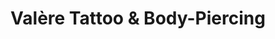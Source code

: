 ---
title: "Valère Tattoo & Body-Piercing"
url: /angouleme/valere-tattoo-und-body-piercing/
shop: Tattoo
---